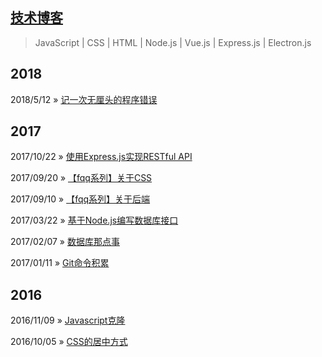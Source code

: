 ## [技术博客](https://github.com/wscj/blog)

> JavaScript | CSS | HTML | Node.js | Vue.js | Express.js | Electron.js

## 2018

2018/5/12 » [记一次无厘头的程序错误](https://github.com/wscj/blog/issues/10)

## 2017

2017/10/22 » [使用Express.js实现RESTful API](https://github.com/wscj/blog/issues/9)

2017/09/20 » [【fqq系列】关于CSS](https://github.com/wscj/blog/issues/8)

2017/09/10 » [【fqq系列】关于后端](https://github.com/wscj/blog/issues/7)

2017/03/22 » [基于Node.js编写数据库接口](https://github.com/wscj/blog/issues/5)

2017/02/07 » [数据库那点事](https://github.com/wscj/blog/issues/4)

2017/01/11 » [Git命令积累](https://github.com/wscj/blog/issues/3)

## 2016

2016/11/09 » [Javascript克隆](https://github.com/wscj/blog/issues/2)

2016/10/05 » [CSS的居中方式](https://github.com/wscj/blog/issues/1)
